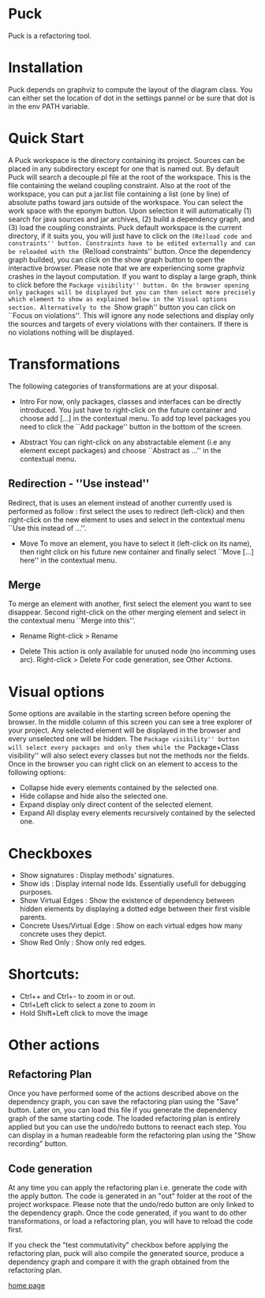 # Puck

Puck is a refactoring tool.

# Installation

Puck depends on graphviz to compute the layout of the diagram class. You can either set the location of dot in the settings pannel or be sure that dot is in the env PATH variable.

# Quick Start

A Puck workspace is the directory containing its project. Sources can be placed in any subdirectory except for one that is named out. By default Puck will search a decouple.pl file at the root of the workspace. This is the file containing the weland coupling constraint. Also at the root of the workspace, you can put a jar.list file containing a list (one by line) of absolute paths toward jars outside of the workspace. You can select the work space with the eponym button. Upon selection it will automatically (1) search for java sources and jar archives, (2) build a dependency graph, and (3) load the coupling constraints. Puck default workspace is the current directory, if it suits you, you will just have to click on the ``(Re)load code and constraints'' button. Constraints have to be edited externally and can be reloaded with the ``(Re)load constraints'' button.
Once the dependency graph builded, you can click on the show graph button to open the interactive browser. Please note that we are experiencing some graphviz crashes in the layout computation. If you want to display a large graph, think to click before the ``Package visibility'' button. On the browser opening only packages will be displayed but you can then select more precisely which element to show as explained below in the Visual options section. Alternatively to the ``Show graph'' button you can click on ``Focus on violations''. This will ignore any node selections and display only the sources and targets of every violations with ther containers. If there is no violations nothing will be displayed.

# Transformations

The following categories of transformations are at your disposal.

* Intro
For now, only packages, classes and interfaces can be directly introduced. You just have to right-click on the future container and choose add [...] in the contextual menu. To add top level packages you need to click the ``Add package'' button in the bottom of the screen.

* Abstract
You can right-click on any abstractable element (i.e any element except packages) and choose ``Abstract as ...'' in the contextual menu.

## Redirection - ''Use instead''
Redirect, that is uses an element instead of another currently used is performed as follow : first select the uses to redirect (left-click) and then right-click on the new element to uses and select in the contextual menu ``Use this instead of ...''.

* Move
To move an element, you have to select it (left-click on its name), then right click on his future new container and finally select ``Move [...] here'' in the contextual menu.

## Merge
To merge an element with another, first select the element you want to see disappear. Second right-click on the other merging element and select in the contextual menu ``Merge into this''.

* Rename
Right-click > Rename

* Delete
This action is only available for unused node (no incomming uses arc). Right-click > Delete
For code generation, see Other Actions.

# Visual options
Some options are available in the starting screen before opening the browser. In the middle column of this screen you can see a tree explorer of your project. Any selected element will be displayed in the browser and every unselected one will be hidden. The ``Package visibility'' button will select every packages and only them while the ``Package+Class visibility'' will also select every classes but not the methods nor the fields.
Once in the browser you can right click on an element to access to the following options:

* Collapse
hide every elements contained by the selected one.
* Hide
collapse and hide also the selected one.
* Expand
display only direct content of the selected element.
* Expand All
display every elements recursively contained by the selected one.

# Checkboxes

* Show signatures : Display methods' signatures.
* Show ids : Display internal node Ids. Essentially usefull for debugging purposes.
* Show Virtual Edges : Show the existence of dependency between hidden elements by displaying a dotted edge between their first visible parents.
* Concrete Uses/Virtual Edge : Show on each virtual edges how many concrete uses they depict.
* Show Red Only : Show only red edges.

# Shortcuts:

* Ctrl++ and Ctrl+- to zoom in or out.
* Ctrl+Left click to select a zone to zoom in
* Hold Shift+Left click to move the image

# Other actions

## Refactoring Plan

Once you have performed some of the actions described above on the dependency graph, you can save the refactoring plan using the "Save" button. Later on, you can load this file if you generate the dependency graph of the same starting code. The loaded refactoring plan is entirely applied but you can use the undo/redo buttons to reenact each step. You can display in a human readeable form the refactoring plan using the "Show recording" button.

## Code generation

At any time you can apply the refactoring plan i.e. generate the code with the apply button. The code is generated in an "out" folder at the root of the project workspace. Please note that the undo/redo button are only linked to the dependency graph. Once the code generated, if you want to do other transformations, or load a refactoring plan, you will have to reload the code first.

If you check the "test commutativity" checkbox before applying the refactoring plan, puck will also compile the generated source, produce a dependency graph and compare it with the graph obtained from the refactoring plan.

[home page](index.md)

